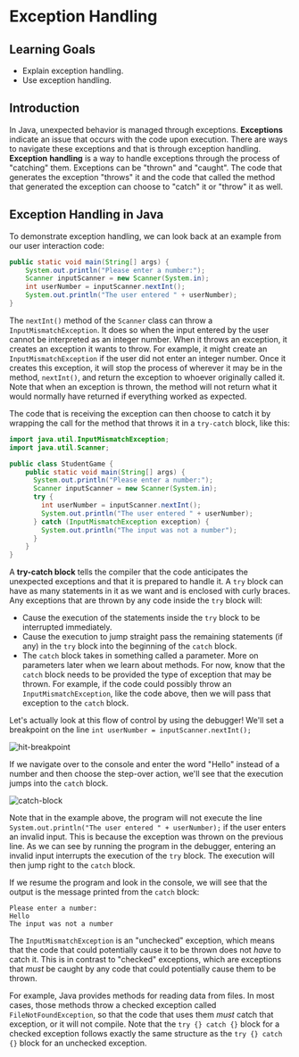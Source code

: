 # Exception Handling

## Learning Goals

- Explain exception handling.
- Use exception handling.

## Introduction

In Java, unexpected behavior is managed through exceptions. **Exceptions**
indicate an issue that occurs with the code upon execution. There are ways to
navigate these exceptions and that is through exception handling. **Exception**
**handling** is a way to handle exceptions through the process of "catching"
them. Exceptions can be "thrown" and "caught". The code that generates the
exception "throws" it and the code that called the method that generated the
exception can choose to "catch" it or "throw" it as well.

## Exception Handling in Java

To demonstrate exception handling, we can look back at an example from our user
interaction code:

```java
public static void main(String[] args) {
    System.out.println("Please enter a number:");
    Scanner inputScanner = new Scanner(System.in);
    int userNumber = inputScanner.nextInt();
    System.out.println("The user entered " + userNumber);
}
```

The `nextInt()` method of the `Scanner` class can throw a
`InputMismatchException`. It does so when the input entered by the user cannot
be interpreted as an integer number. When it throws an exception, it creates an
exception it wants to throw. For example, it might create an
`InputMismatchException` if the user did not enter an integer number. Once it
creates this exception, it will stop the process of wherever it may be in the
method, `nextInt()`, and return the exception to whoever originally called it.
Note that when an exception is thrown, the method will not return what it would
normally have returned if everything worked as expected.

The code that is receiving the exception can then choose to catch it by
wrapping the call for the method that throws it in a `try-catch` block, like
this:

```java
import java.util.InputMismatchException;
import java.util.Scanner;

public class StudentGame {
    public static void main(String[] args) {
      System.out.println("Please enter a number:");
      Scanner inputScanner = new Scanner(System.in);
      try {
        int userNumber = inputScanner.nextInt();
        System.out.println("The user entered " + userNumber);
      } catch (InputMismatchException exception) {
        System.out.println("The input was not a number");
      }
    }
}
```

A **try-catch block** tells the compiler that the code anticipates the
unexpected exceptions and that it is prepared to handle it. A `try` block can
have as many statements in it as we want and is enclosed with curly braces. Any
exceptions that are thrown by any code inside the `try` block will:

- Cause the execution of the statements inside the `try` block to be interrupted
  immediately.
- Cause the execution to jump straight pass the remaining statements (if any)
  in the `try` block into the beginning of the `catch` block.
- The `catch` block takes in something called a parameter. More on parameters
  later when we learn about methods. For now, know that the `catch` block needs
  to be provided the type of exception that may be thrown. For example, if the
  code could possibly throw an `InputMismatchException`, like the code above,
  then we will pass that exception to the `catch` block.

Let's actually look at this flow of control by using the debugger! We'll set a
breakpoint on the line
`int userNumber = inputScanner.nextInt();`

![hit-breakpoint](https://curriculum-content.s3.amazonaws.com/java-mod-1/exception-handling/intellij-exception-handling-hit-breakpoint.PNG)

If we navigate over to the console and enter the word "Hello" instead of a
number and then choose the step-over action, we'll see that the execution jumps
into the `catch` block.

![catch-block](https://curriculum-content.s3.amazonaws.com/java-mod-1/exception-handling/intellij-catch-block.PNG)

Note that in the example above, the program will not execute the line
`System.out.println("The user entered " + userNumber);` if the user enters an
invalid input. This is because the exception was thrown on the previous line.
As we can see by running the program in the debugger, entering an invalid input
interrupts the execution of the `try` block. The execution will then jump right
to the `catch` block.

If we resume the program and look in the console, we will see that the output
is the message printed from the `catch` block:

```text
Please enter a number:
Hello
The input was not a number
```

The `InputMismatchException` is an "unchecked" exception, which means that the
code that could potentially cause it to be thrown does not _have_ to catch it.
This is in contrast to "checked" exceptions, which are exceptions that _must_ be
caught by any code that could potentially cause them to be thrown.

For example, Java provides methods for reading data from files. In most cases,
those methods throw a checked exception called `FileNotFoundException`, so that
the code that uses them _must_ catch that exception, or it will not compile.
Note that the `try {} catch {}` block for a checked exception follows exactly the
same structure as the `try {} catch {}` block for an unchecked exception.

